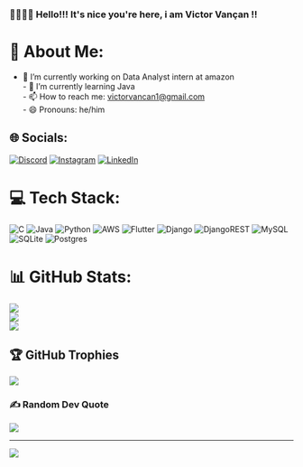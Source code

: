 <H3>👋🏻👋🏻 Hello!!! It's nice you're here, i am Victor Vançan !! <H3/>

# 💫 About Me:
- 🔭 I’m currently working on Data Analyst intern at amazon <br>- 🌱 I’m currently learning Java<br>- 📫 How to reach me: victorvancan1@gmail.com<br>- 😄 Pronouns: he/him


## 🌐 Socials:
[![Discord](https://img.shields.io/badge/Discord-%237289DA.svg?logo=discord&logoColor=white)](htttps://discord.gg/Çan#7933) [![Instagram](https://img.shields.io/badge/Instagram-%23E4405F.svg?logo=Instagram&logoColor=white)](https://www.instagram.com/victor.vancan/) [![LinkedIn](https://img.shields.io/badge/LinkedIn-%230077B5.svg?logo=linkedin&logoColor=white)](https://www.linkedin.com/in/victor-van%C3%A7an/) 

# 💻 Tech Stack:
![C](https://img.shields.io/badge/c-%2300599C.svg?style=for-the-badge&logo=c&logoColor=white) ![Java](https://img.shields.io/badge/java-%23ED8B00.svg?style=for-the-badge&logo=java&logoColor=white) ![Python](https://img.shields.io/badge/python-3670A0?style=for-the-badge&logo=python&logoColor=ffdd54) ![AWS](https://img.shields.io/badge/AWS-%23FF9900.svg?style=for-the-badge&logo=amazon-aws&logoColor=white) ![Flutter](https://img.shields.io/badge/Flutter-%2302569B.svg?style=for-the-badge&logo=Flutter&logoColor=white) ![Django](https://img.shields.io/badge/django-%23092E20.svg?style=for-the-badge&logo=django&logoColor=white) ![DjangoREST](https://img.shields.io/badge/DJANGO-REST-ff1709?style=for-the-badge&logo=django&logoColor=white&color=ff1709&labelColor=gray) ![MySQL](https://img.shields.io/badge/mysql-%2300f.svg?style=for-the-badge&logo=mysql&logoColor=white) ![SQLite](https://img.shields.io/badge/sqlite-%2307405e.svg?style=for-the-badge&logo=sqlite&logoColor=white) ![Postgres](https://img.shields.io/badge/postgres-%23316192.svg?style=for-the-badge&logo=postgresql&logoColor=white)
# 📊 GitHub Stats:
![](https://github-readme-stats.vercel.app/api?username=victorvancan&theme=dracula&hide_border=false&include_all_commits=true&count_private=true)<br/>
![](https://github-readme-streak-stats.herokuapp.com/?user=victorvancan&theme=dracula&hide_border=false)<br/>
![](https://github-readme-stats.vercel.app/api/top-langs/?username=victorvancan&theme=dracula&hide_border=false&include_all_commits=true&count_private=true&layout=compact)

## 🏆 GitHub Trophies
![](https://github-profile-trophy.vercel.app/?username=victorvancan&theme=monokai&no-frame=false&no-bg=false&margin-w=4)

### ✍️ Random Dev Quote
![](https://quotes-github-readme.vercel.app/api?type=horizontal&theme=dark)


---
[![](https://visitcount.itsvg.in/api?id=victorvancan&icon=6&color=7)](https://visitcount.itsvg.in)

